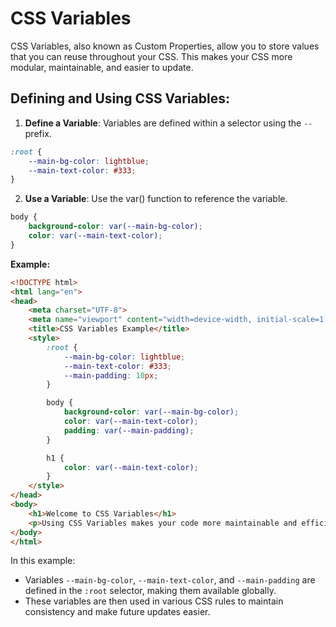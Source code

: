 # CSS Variables
CSS Variables, also known as Custom Properties, allow you to store values that you can reuse throughout your CSS. This makes your CSS more modular, maintainable, and easier to update.

## Defining and Using CSS Variables:
1. **Define a Variable**: Variables are defined within a selector using the `--` prefix.
```css
:root {
    --main-bg-color: lightblue;
    --main-text-color: #333;
}
```

2. **Use a Variable**: Use the var() function to reference the variable.
```css
body {
    background-color: var(--main-bg-color);
    color: var(--main-text-color);
}
```

**Example:**
```html
<!DOCTYPE html>
<html lang="en">
<head>
    <meta charset="UTF-8">
    <meta name="viewport" content="width=device-width, initial-scale=1.0">
    <title>CSS Variables Example</title>
    <style>
        :root {
            --main-bg-color: lightblue;
            --main-text-color: #333;
            --main-padding: 10px;
        }

        body {
            background-color: var(--main-bg-color);
            color: var(--main-text-color);
            padding: var(--main-padding);
        }

        h1 {
            color: var(--main-text-color);
        }
    </style>
</head>
<body>
    <h1>Welcome to CSS Variables</h1>
    <p>Using CSS Variables makes your code more maintainable and efficient.</p>
</body>
</html>
```

In this example:
- Variables `--main-bg-color`, `--main-text-color`, and `--main-padding` are defined in the `:root` selector, making them available globally.
- These variables are then used in various CSS rules to maintain consistency and make future updates easier.
